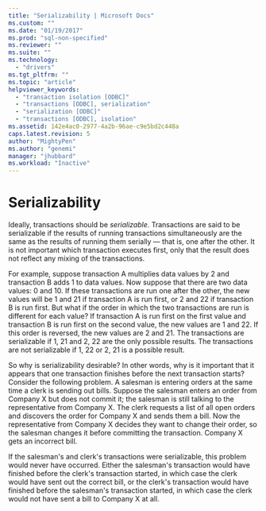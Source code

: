 ```yaml
---
title: "Serializability | Microsoft Docs"
ms.custom: ""
ms.date: "01/19/2017"
ms.prod: "sql-non-specified"
ms.reviewer: ""
ms.suite: ""
ms.technology: 
  - "drivers"
ms.tgt_pltfrm: ""
ms.topic: "article"
helpviewer_keywords: 
  - "transaction isolation [ODBC]"
  - "transactions [ODBC], serialization"
  - "serialization [ODBC]"
  - "transactions [ODBC], isolation"
ms.assetid: 142e4ac0-2977-4a2b-96ae-c9e5bd2c448a
caps.latest.revision: 5
author: "MightyPen"
ms.author: "genemi"
manager: "jhubbard"
ms.workload: "Inactive"
---
```

# Serializability
Ideally, transactions should be *serializable*. Transactions are said to be serializable if the results of running transactions simultaneously are the same as the results of running them serially — that is, one after the other. It is not important which transaction executes first, only that the result does not reflect any mixing of the transactions.  
  
 For example, suppose transaction A multiplies data values by 2 and transaction B adds 1 to data values. Now suppose that there are two data values: 0 and 10. If these transactions are run one after the other, the new values will be 1 and 21 if transaction A is run first, or 2 and 22 if transaction B is run first. But what if the order in which the two transactions are run is different for each value? If transaction A is run first on the first value and transaction B is run first on the second value, the new values are 1 and 22. If this order is reversed, the new values are 2 and 21. The transactions are serializable if 1, 21 and 2, 22 are the only possible results. The transactions are not serializable if 1, 22 or 2, 21 is a possible result.  
  
 So why is serializability desirable? In other words, why is it important that it appears that one transaction finishes before the next transaction starts? Consider the following problem. A salesman is entering orders at the same time a clerk is sending out bills. Suppose the salesman enters an order from Company X but does not commit it; the salesman is still talking to the representative from Company X. The clerk requests a list of all open orders and discovers the order for Company X and sends them a bill. Now the representative from Company X decides they want to change their order, so the salesman changes it before committing the transaction. Company X gets an incorrect bill.  
  
 If the salesman's and clerk's transactions were serializable, this problem would never have occurred. Either the salesman's transaction would have finished before the clerk's transaction started, in which case the clerk would have sent out the correct bill, or the clerk's transaction would have finished before the salesman's transaction started, in which case the clerk would not have sent a bill to Company X at all.
